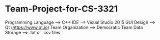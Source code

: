 # Team-Project-for-CS-3321

Programming Language ==> C++
IDE                  ==> Visual Studio 2015
GUI Design           ==> Qt (https://www.qt.io)
Team Organization    ==> Democratic Team
Data Storage         ==> .txt or .csv files
